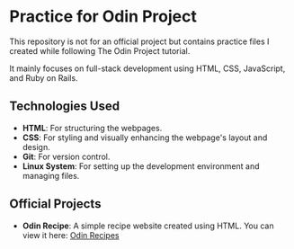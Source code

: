 # Practice for Odin Project

This repository is not for an official project but contains practice files I created while following The Odin Project tutorial.

It mainly focuses on full-stack development using HTML, CSS, JavaScript, and Ruby on Rails.

## Technologies Used
- **HTML**: For structuring the webpages.
- **CSS**: For styling and visually enhancing the webpage's layout and design.
- **Git**: For version control.
- **Linux System**: For setting up the development environment and managing files.

## Official Projects
- **Odin Recipe**: A simple recipe website created using HTML. You can view it here: [Odin Recipes](https://zuna0hu.github.io/odin-recipes/)